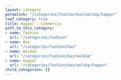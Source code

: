 ```yaml
---
layout: category
permalink: "/categories/fashion/baz/waldop/happor"
leaf_category: true
title: Happor - Commercia
path_to_this_category:
- name: Fashion
  url: "/categories/fashion"
- name: Baz
  url: "/categories/fashion/baz"
- name: Waldop
  url: "/categories/fashion/baz/waldop"
- name: Happor
  url: "/categories/fashion/baz/waldop/happor"
child_categories: []
---
```

